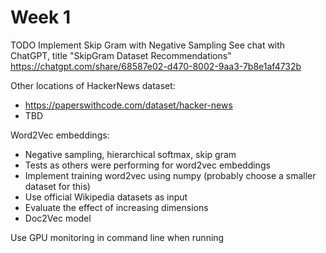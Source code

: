 
# Week 1

TODO Implement Skip Gram with Negative Sampling
See chat with ChatGPT, title "SkipGram Dataset Recommendations"
https://chatgpt.com/share/68587e02-d470-8002-9aa3-7b8e1af4732b

Other locations of HackerNews dataset:
- https://paperswithcode.com/dataset/hacker-news
- TBD

Word2Vec embeddings:
- Negative sampling, hierarchical softmax, skip gram
- Tests as others were performing for word2vec embeddings
- Implement training word2vec using numpy (probably choose a smaller dataset for this)
- Use official Wikipedia datasets as input
- Evaluate the effect of increasing dimensions
- Doc2Vec model

Use GPU monitoring in command line when running

